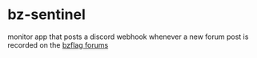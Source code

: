 # bz-sentinel

monitor app that posts a discord webhook whenever a new forum post is recorded on
the [bzflag forums](https://forums.bzflag.org)
